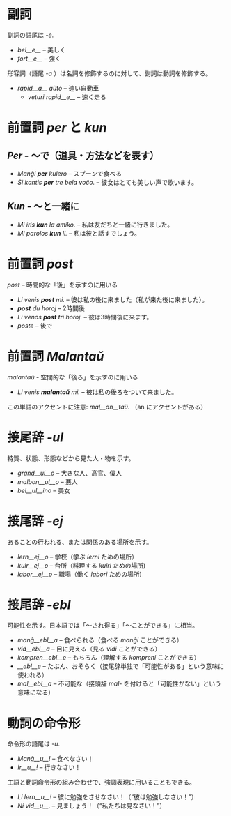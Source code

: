# 副詞

副詞の語尾は *-e*.

- *bel__e__*   – 美しく
- *fort__e__*  – 強く

形容詞（語尾 *-a* ）は名詞を修飾するのに対して、副詞は動詞を修飾する。

- *rapid__a__ aŭto*   – 速い自動車
	- *veturi rapid__e__*   – 速く走る

# 前置詞 *per* と *kun*

## *Per* - ～で（道具・方法などを表す）

- *Manĝi __per__ kulero* – スプーンで食べる
- *Ŝi kantis __per__ tre bela voĉo.* – 彼女はとても美しい声で歌います。
 
## *Kun* - ～と一緒に

- *Mi iris __kun__ la amiko.*    – 私は友だちと一緒に行きました。
- *Mi parolos __kun__ li.*       – 私は彼と話すでしょう。

# 前置詞 *post*

*post* – 時間的な「後」を示すのに用いる

- *Li venis __post__ mi.*   – 彼は私の後に来ました（私が来た後に来ました）。
- *__post__ du horoj* – 2時間後
- *Li venos __post__ tri horoj.* – 彼は3時間後に来ます。
- *poste* – 後で

# 前置詞 *Malantaŭ*

*malantaŭ* - 空間的な「後ろ」を示すのに用いる

- *Li venis __malantaŭ__ mi.* – 彼は私の後ろをついて来ました。

この単語のアクセントに注意: *mal__an__taŭ*. （an にアクセントがある）

# 接尾辞 *-ul*

特質、状態、形態などから見た人・物を示す。

- *grand__ul__o*  – 大きな人、高官、偉人
- *malbon__ul__o* – 悪人
- *bel__ul__ino*  – 美女

# 接尾辞 *-ej*

あることの行われる、または関係のある場所を示す。

- *lern__ej__o*  – 学校（学ぶ *lerni* ための場所）
- *kuir__ej__o*  – 台所（料理する *kuiri* ための場所)
- *labor__ej__o* – 職場（働く *labori* ための場所)

# 接尾辞 *-ebl*

可能性を示す。日本語では「～され得る」「～ことができる」に相当。

- *manĝ__ebl__a* – 食べられる（食べる *manĝi* ことができる）
- *vid__ebl__a* – 目に見える（見る *vidi* ことができる）
- *kompren__ebl__e* – もちろん（理解する *kompreni* ことができる）
- *__ebl__e* – たぶん、おそらく（接尾辞単独で「可能性がある」という意味に使われる）
- *mal__ebl__a* – 不可能な（接頭辞 *mal-* を付けると「可能性がない」という意味になる）
 
# 動詞の命令形

命令形の語尾は *-u*.

- *Manĝ__u__!*   – 食べなさい！
- *Ir__u__!*   – 行きなさい！

主語と動詞命令形の組み合わせで、強調表現に用いることもできる。

- *Li lern__u__!* – 彼に勉強をさせなさい！（“彼は勉強しなさい！”）
- *Ni vid__u__.*  – 見ましょう！（“私たちは見なさい！”）
